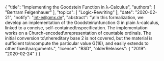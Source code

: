 {
    "title": "Implementing the Goodstein Function in &lambda;-Calculus",
    "authors": [
        "Bertram Felgenhauer"
    ],
    "topics": [
        "Logic-Rewriting"
    ],
    "date": "2020-02-21",
    "notify": "int-e@gmx.de",
    "abstract": "\nIn this formalization, we develop an implementation of the Goodstein\nfunction G in plain &lambda;-calculus, linked to a concise, self-contained\nspecification. The implementation works on a Church-encoded\nrepresentation of countable ordinals. The initial conversion to\nhereditary base 2 is not covered, but the material is sufficient to\ncompute the particular value G(16), and easily extends to other fixed\narguments.",
    "licence": "BSD",
    "olderReleases": {
        "2019": "2020-02-24"
    }
}